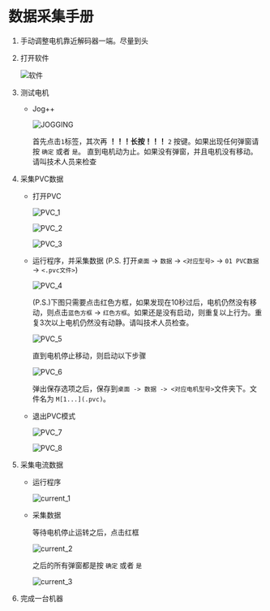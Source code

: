 # 数据采集手册


1. 手动调整电机靠近解码器一端。尽量到头


2. 打开软件


    ![软件](open_app.jpg)


3. 测试电机


    - Jog++
  
        ![JOGGING](Jog++.jpg)


        首先点击`1`标签，其次再 **！！！长按！！！** `2` 按键。如果出现任何弹窗请按 `确定` 或者 `是`。 直到电机动为止。如果没有弹窗，并且电机没有移动。请叫技术人员来检查



4. 采集PVC数据


    - 打开PVC


        ![PVC_1](PVC_1.jpg)

        ![PVC_2](PVC_2.jpg)

        ![PVC_3](PVC_3.jpg)


    - 运行程序，并采集数据 (P.S. 打开`桌面` -> `数据` -> `<对应型号>` -> `01 PVC数据` -> `<.pvc文件>`)


        ![PVC_4](PVC_4.jpg)


        (P.S.)下图只需要点击红色方框，如果发现在10秒过后，电机仍然没有移动，则点击`蓝色方框` -> `红色方框`。如果还是没有启动，则重复以上行为。重复3次以上电机仍然没有动静。请叫技术人员检查。


        ![PVC_5](PVC_5.jpg)


        直到电机停止移动，则启动以下步骤


        ![PVC_6](PVC_6.jpg)


        弹出保存选项之后，保存到`桌面 -> 数据 -> <对应电机型号>`文件夹下。文件名为 `M[1...](.pvc)`。


    - 退出PVC模式


        ![PVC_7](PVC_7.jpg)

        ![PVC_8](PVC_8.jpg)


5. 采集电流数据

    - 运行程序

        ![current_1](CURRENT_1.jpg)
    
    - 采集数据

        等待电机停止运转之后，点击红框


        ![current_2](CURRENT_2.jpg)


        之后的所有弹窗都是按 `确定` 或者 `是`


        ![current_3](CURRENT_3.jpg)


6. 完成一台机器